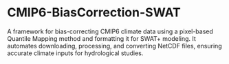# CMIP6-BiasCorrection-SWAT
A framework for bias-correcting CMIP6 climate data using a pixel-based Quantile Mapping method and formatting it for SWAT+ modeling. It automates downloading, processing, and converting NetCDF files, ensuring accurate climate inputs for hydrological studies.

